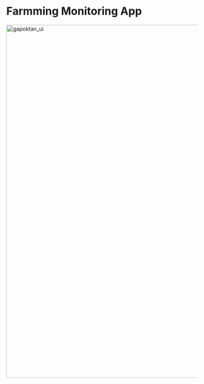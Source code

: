 # Farmming Monitoring App

<img width="928" alt="gapoktan_ui" src="https://github.com/rezka18/gapoktan-pbo-task/assets/92839224/4524a25e-96b7-4cb8-993b-df4efc4f33f8">
